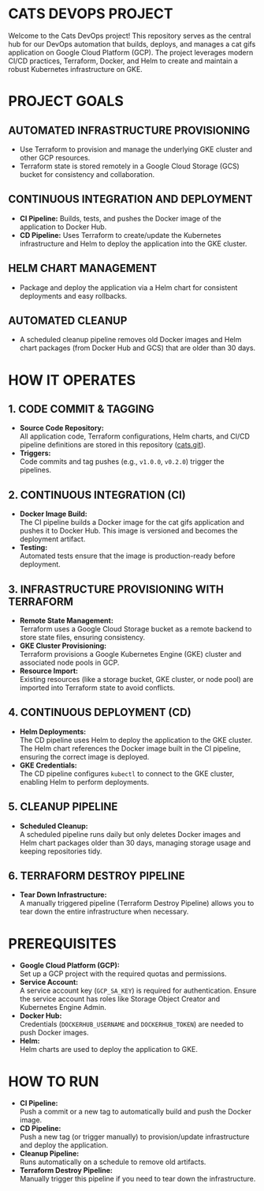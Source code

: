 # CATS DEVOPS PROJECT

Welcome to the Cats DevOps project! This repository serves as the central hub for our DevOps automation that builds, deploys, and manages a cat gifs application on Google Cloud Platform (GCP). The project leverages modern CI/CD practices, Terraform, Docker, and Helm to create and maintain a robust Kubernetes infrastructure on GKE.

# PROJECT GOALS

## AUTOMATED INFRASTRUCTURE PROVISIONING
- Use Terraform to provision and manage the underlying GKE cluster and other GCP resources.
- Terraform state is stored remotely in a Google Cloud Storage (GCS) bucket for consistency and collaboration.

## CONTINUOUS INTEGRATION AND DEPLOYMENT
- **CI Pipeline:** Builds, tests, and pushes the Docker image of the application to Docker Hub.
- **CD Pipeline:** Uses Terraform to create/update the Kubernetes infrastructure and Helm to deploy the application into the GKE cluster.

## HELM CHART MANAGEMENT
- Package and deploy the application via a Helm chart for consistent deployments and easy rollbacks.

## AUTOMATED CLEANUP
- A scheduled cleanup pipeline removes old Docker images and Helm chart packages (from Docker Hub and GCS) that are older than 30 days.

# HOW IT OPERATES

## 1. CODE COMMIT & TAGGING
- **Source Code Repository:**  
  All application code, Terraform configurations, Helm charts, and CI/CD pipeline definitions are stored in this repository ([cats.git](https://github.com/DanielKolodko/cats.git)).
- **Triggers:**  
  Code commits and tag pushes (e.g., `v1.0.0`, `v0.2.0`) trigger the pipelines.

## 2. CONTINUOUS INTEGRATION (CI)
- **Docker Image Build:**  
  The CI pipeline builds a Docker image for the cat gifs application and pushes it to Docker Hub. This image is versioned and becomes the deployment artifact.
- **Testing:**  
  Automated tests ensure that the image is production-ready before deployment.

## 3. INFRASTRUCTURE PROVISIONING WITH TERRAFORM
- **Remote State Management:**  
  Terraform uses a Google Cloud Storage bucket as a remote backend to store state files, ensuring consistency.
- **GKE Cluster Provisioning:**  
  Terraform provisions a Google Kubernetes Engine (GKE) cluster and associated node pools in GCP.
- **Resource Import:**  
  Existing resources (like a storage bucket, GKE cluster, or node pool) are imported into Terraform state to avoid conflicts.

## 4. CONTINUOUS DEPLOYMENT (CD)
- **Helm Deployments:**  
  The CD pipeline uses Helm to deploy the application to the GKE cluster. The Helm chart references the Docker image built in the CI pipeline, ensuring the correct image is deployed.
- **GKE Credentials:**  
  The CD pipeline configures `kubectl` to connect to the GKE cluster, enabling Helm to perform deployments.

## 5. CLEANUP PIPELINE
- **Scheduled Cleanup:**  
  A scheduled pipeline runs daily but only deletes Docker images and Helm chart packages older than 30 days, managing storage usage and keeping repositories tidy.

## 6. TERRAFORM DESTROY PIPELINE
- **Tear Down Infrastructure:**  
  A manually triggered pipeline (Terraform Destroy Pipeline) allows you to tear down the entire infrastructure when necessary.

# PREREQUISITES

- **Google Cloud Platform (GCP):**  
  Set up a GCP project with the required quotas and permissions.
- **Service Account:**  
  A service account key (`GCP_SA_KEY`) is required for authentication. Ensure the service account has roles like Storage Object Creator and Kubernetes Engine Admin.
- **Docker Hub:**  
  Credentials (`DOCKERHUB_USERNAME` and `DOCKERHUB_TOKEN`) are needed to push Docker images.
- **Helm:**  
  Helm charts are used to deploy the application to GKE.

# HOW TO RUN

- **CI Pipeline:**  
  Push a commit or a new tag to automatically build and push the Docker image.
- **CD Pipeline:**  
  Push a new tag (or trigger manually) to provision/update infrastructure and deploy the application.
- **Cleanup Pipeline:**  
  Runs automatically on a schedule to remove old artifacts.
- **Terraform Destroy Pipeline:**  
  Manually trigger this pipeline if you need to tear down the infrastructure.
